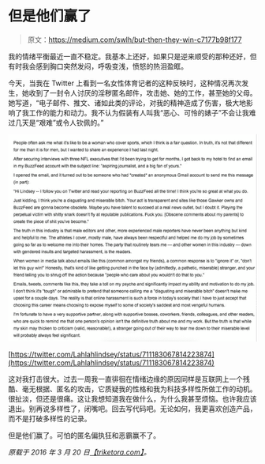 # 但是他们赢了

> 原文：<https://medium.com/swlh/but-then-they-win-c7177b98f177>

我的情绪平衡最近一直不稳定。我基本上还好，如果只是逆来顺受的那种还好，但有时我会感到胸口突然发闷，呼吸变浅，愤怒的热泪盈眶。

今天，当我在 Twitter 上看到一名女性体育记者的这种反映时，这种情况再次发生，她收到了一封令人讨厌的淫秽匿名邮件，攻击她、她的工作，甚至她的父母。她写道，“电子邮件、推文、诸如此类的评论，对我的精神造成了伤害，极大地影响了我工作的能力和动力。我不认为假装有人叫我“恶心、可怜的婊子”不会让我难过几天是“艰难”或令人钦佩的。”

![](img/f6eb6c10580576000518eb0fa96cdefa.png)

[https://twitter.com/Lahlahlindsey/status/711183067814223874](https://twitter.com/Lahlahlindsey/status/711183067814223874)

这对我打击很大。过去一周我一直徘徊在情绪边缘的原因同样是互联网上一个残酷、毫无根据、匿名的攻击，它质疑我的性格和我为科技多样性所做工作的动机。很扯淡，但还是很痛。这让我想知道我在做什么，为什么我甚至烦恼。也许我应该退出。别再说多样性了，闭嘴吧。回去写代码吧。无论如何，我更喜欢创造产品，而不是打破多样性的记录。

但是他们赢了。可怕的匿名偏执狂和恶霸赢不了。

*原载于 2016 年 3 月 20 日*[*【triketora.com】*](http://triketora.com/2016/03/19/but-then-they-win/)*。*